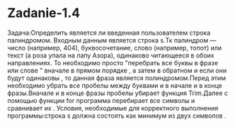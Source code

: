 Zadanie-1.4
===========
Задача:Определить является ли введенная пользователем строка палиндромом.
Входным данным является строка s.Тк палиндром — число (например, 404), буквосочетание, слово (например, топот) или текст (а роза упала на лапу Азора), одинаково читающееся в обоих направлениях. То необходимо просто "перебрать все буквы в фразе или слове " вначале в прямом порядке , а затем в обратном и если они будут одинаковы , то данная фраза является полиндромом.Перед этим необходимо убрать все пробелы между буквами и в начале и в конце фразы.Вначале и в конце фразы пробелы убирает функция Trim.Далее с помощью функции for программа перебирает все символы и сравнивает их .
Условия, необходимые для корректного выполнения программы:строка s должна состоять как минимум из двух символов . 
